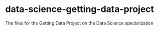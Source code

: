 # data-science-getting-data-project
The files for the Getting Data Project on the Data Science specialization

